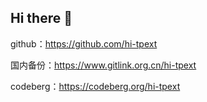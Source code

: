## Hi there 👋

github：<https://github.com/hi-tpext>

国内备份：<https://www.gitlink.org.cn/hi-tpext>

codeberg：<https://codeberg.org/hi-tpext>
